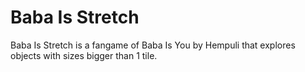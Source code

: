 # Baba Is Stretch

Baba Is Stretch is a fangame of Baba Is You by Hempuli that explores objects with sizes bigger than 1 tile.
